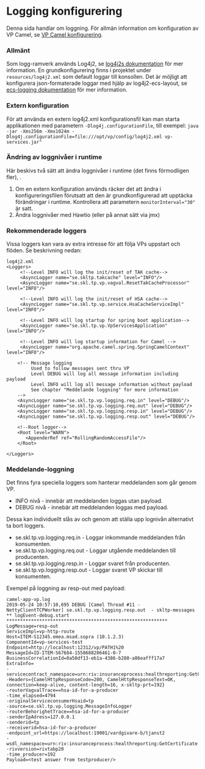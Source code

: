 # Logging konfigurering

Denna sida handlar om loggning. För allmän information om konfiguration av VP Camel, se [VP Camel konfigurering].
### Allmänt
Som logg-ramverk används Log4j2, se [log4j2s dokumentation] för mer information.
En grundkonfigurering finns i projektet under `resources/log4j2.xml` som default loggar till konsollen.
Det är möjligt att konfigurera json-formaterade loggar med hjälp av log4j2-ecs-layout, se [ecs-logging dokumentation] för mer information.

### Extern konfiguration
För att använda en extern log4j2.xml konfigurationsfil kan man starta applikationen med parametern `-Dlog4j.configurationFile`, 
till exempel:
 `java -jar -Xms256m -Xmx1024m -Dlog4j.configurationFile=file:///opt/vp/config/log4j2.xml vp-services.jar"`
### Ändring av loggnivåer i runtime
Här beskivs två sätt att ändra loggnivåer i runtime (det finns förmodligen fler), .

 1. Om en extern konfiguration används räcker det att ändra i konfigureringsfilen förutsatt att den är grundkonfigurerad att upptäcka förändringar i runtime. Kontrollera att parametern `monitorInterval="30"` är satt.
 2. Ändra loggnivåer med Hawtio (eller på annat sätt via jmx)
 ### Rekommenderade loggers
Vissa loggers kan vara av extra intresse för att följa VPs uppstart och flöden. Se beskrivning nedan:
```
log4j2.xml
<Loggers>
     <!--Level INFO will log the init/reset of TAK cache-->
     <AsyncLogger name="se.skltp.takcache" level="INFO"/>
     <AsyncLogger name="se.skl.tp.vp.vagval.ResetTakCacheProcessor" level="INFO"/>
 
     <!--Level INFO will log the init/reset of HSA cache-->
     <AsyncLogger name="se.skl.tp.vp.service.HsaCacheServiceImpl" level="INFO"/>
 
     <!--Level INFO will log startup for spring boot application-->
     <AsyncLogger name="se.skl.tp.vp.VpServicesApplication" level="INFO"/>
 
     <!--Level INFO will log startup information for Camel -->
     <AsyncLogger name="org.apache.camel.spring.SpringCamelContext" level="INFO"/>
 
    <!-- Message logging
         Used to follow messages sent thru VP
         Level DEBUG will log all message information including payload
         Level INFO will log all message information without payload
         See chapter "Meddelande loggning" for more information
    -->
    <AsyncLogger name="se.skl.tp.vp.logging.req.in" level="DEBUG"/>
    <AsyncLogger name="se.skl.tp.vp.logging.req.out" level="DEBUG"/>
    <AsyncLogger name="se.skl.tp.vp.logging.resp.in" level="DEBUG"/>
    <AsyncLogger name="se.skl.tp.vp.logging.resp.out" level="DEBUG"/>
 
    <!--Root logger-->
    <Root level="WARN">
       <AppenderRef ref="RollingRandomAccessFile"/>           
    </Root>
      
</Loggers>
```
### Meddelande-loggning
Det finns fyra speciella loggers som hanterar meddelanden som går genom VP.
   - INFO nivå - innebär att meddelanden loggas utan payload.
   - DEBUG nivå - innebär att meddelanden loggas med payload. 

Dessa kan individuellt slås av och genom att ställa upp lognivån alternativt ta bort loggers.
 - se.skl.tp.vp.logging.req.in - Loggar inkommande meddelanden från konsumenten.
 - se.skl.tp.vp.logging.req.out - Loggar utgående meddelanden till producenten.
 - se.skl.tp.vp.logging.resp.in - Loggar svaret från producenten.
 - se.skl.tp.vp.logging.resp.out - Loggar svaret VP skickar till konsumenten.

Exempel på loggning av resp-out med payload:
```
camel-app-vp.log
2019-05-24 10:57:10,695 DEBUG [Camel Thread #11 - NettyClientTCPWorker] se.skl.tp.vp.logging.resp.out  - skltp-messages
** logEvent-debug.start ***********************************************************
LogMessage=resp-out
ServiceImpl=vp-http-route
Host=ITEM-S12345.emea.msad.sopra (10.1.2.3)
ComponentId=vp-services-test
Endpoint=http://localhost:12312/vp/PATH1%20
MessageId=ID-ITEM-S67684-1558688206461-0-7
BusinessCorrelationId=0a50df13-eb1a-4386-b280-a86eafff17a7
ExtraInfo=
-servicecontract_namespace=urn:riv:insuranceprocess:healthreporting:GetCertificateResponder:1
-Headers={CamelHttpResponseCode=200, CamelHttpResponseText=OK, connection=keep-alive, content-length=16, x-skltp-prt=192}
-routerVagvalTrace==hsa-id-for-a-producer
-time_elapsed=4794
-originalServiceconsumerHsaid=tp
-source=se.skl.tp.vp.logging.MessageInfoLogger
-routerBehorighetTrace==hsa-id-for-a-producer
-senderIpAdress=127.0.0.1
-senderid=tp
-receiverid=hsa-id-for-a-producer
-endpoint_url=https://localhost:19001/vardgivare-b/tjanst2
-wsdl_namespace=urn:riv:insuranceprocess:healthreporting:GetCertificate:1:rivtabp20
-rivversion=rivtabp20
-time_producer=192
Payload=<test answer from testproducer/>
```

[//]: # (These are reference links used in the body of this note and get stripped out when the markdown processor does its job. There is no need to format nicely because it shouldn't be seen. Thanks SO - http://stackoverflow.com/questions/4823468/store-comments-in-markdown-syntax)


   [log4j2s dokumentation]: <https://logging.apache.org/log4j/2.x/>
   [ecs-logging dokumentation]: <https://www.elastic.co/guide/en/ecs-logging/java/1.x/intro.html>
   [VP Camel konfigurering]: <configuration.md>
